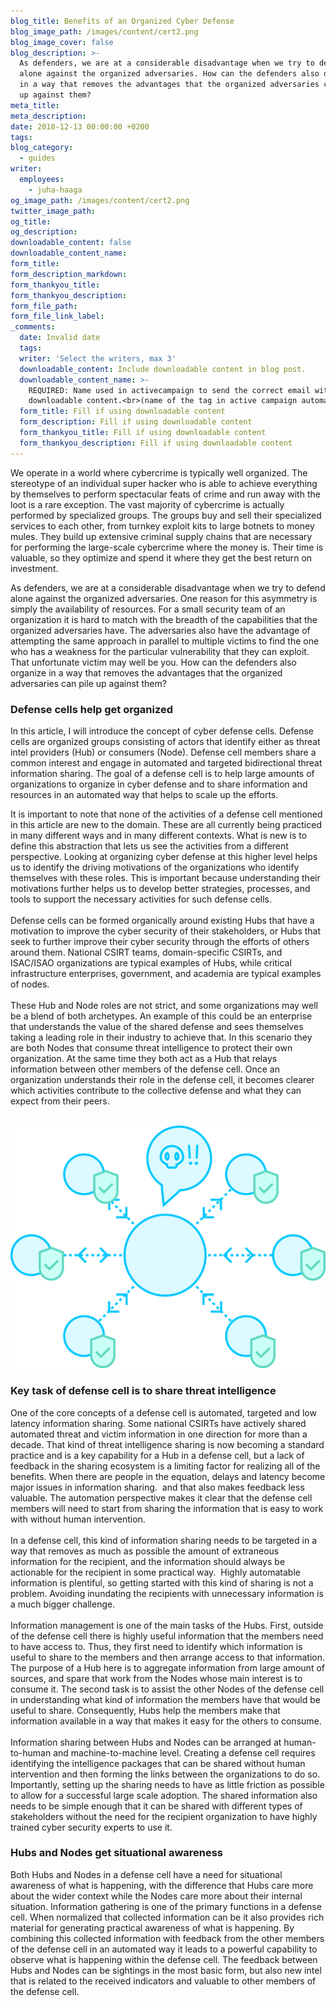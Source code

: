 ```yaml
---
blog_title: Benefits of an Organized Cyber Defense
blog_image_path: /images/content/cert2.png
blog_image_cover: false
blog_description: >-
  As defenders, we are at a considerable disadvantage when we try to defend
  alone against the organized adversaries. How can the defenders also organize
  in a way that removes the advantages that the organized adversaries can pile
  up against them?
meta_title:
meta_description:
date: 2018-12-13 00:00:00 +0200
tags:
blog_category:
  - guides
writer:
  employees:
    - juha-haaga
og_image_path: /images/content/cert2.png
twitter_image_path:
og_title:
og_description:
downloadable_content: false
downloadable_content_name:
form_title:
form_description_markdown:
form_thankyou_title:
form_thankyou_description:
form_file_path:
form_file_link_label:
_comments:
  date: Invalid date
  tags:
  writer: 'Select the writers, max 3'
  downloadable_content: Include downloadable content in blog post.
  downloadable_content_name: >-
    REQUIRED: Name used in activecampaign to send the correct email with
    downloadable content.<br>(name of the tag in active campaign automation)
  form_title: Fill if using downloadable content
  form_description: Fill if using downloadable content
  form_thankyou_title: Fill if using downloadable content
  form_thankyou_description: Fill if using downloadable content
---
```


We operate in a world where cybercrime is typically well organized. The stereotype of an individual super hacker who is able to achieve everything by themselves to perform spectacular feats of crime and run away with the loot is a rare exception. The vast majority of cybercrime is actually performed by specialized groups. The groups buy and sell their specialized services to each other, from turnkey exploit kits to large botnets to money mules. They build up extensive criminal supply chains that are necessary for performing the large-scale cybercrime where the money is. Their time is valuable, so they optimize and spend it where they get the best return on investment.

As defenders, we are at a considerable disadvantage when we try to defend alone against the organized adversaries. One reason for this asymmetry is simply the availability of resources. For a small security team of an organization it is hard to match with the breadth of the capabilities that the organized adversaries have. The adversaries also have the advantage of attempting the same approach in parallel to multiple victims to find the one who has a weakness for the particular vulnerability that they can exploit. That unfortunate victim may well be you. How can the defenders also organize in a way that removes the advantages that the organized adversaries can pile up against them?

### Defense cells help get organized

In this article, I will introduce the concept of cyber defense cells. Defense cells are organized groups consisting of actors that identify either as threat intel providers (Hub) or consumers (Node). Defense cell members share a common interest and engage in automated and targeted bidirectional threat information sharing. The goal of a defense cell is to help large amounts of organizations to organize in cyber defense and to share information and resources in an automated way that helps to scale up the efforts.

It is important to note that none of the activities of a defense cell mentioned in this article are new to the domain. These are all currently being practiced in many different ways and in many different contexts. What is new is to define this abstraction that lets us see the activities from a different perspective. Looking at organizing cyber defense at this higher level helps us to identify the driving motivations of the organizations who identify themselves with these roles. This is important because understanding their motivations further helps us to develop better strategies, processes, and tools to support the necessary activities for such defense cells.<br><br>Defense cells can be formed organically around existing Hubs that have a motivation to improve the cyber security of their stakeholders, or Hubs that seek to further improve their cyber security through the efforts of others around them. National CSIRT teams, domain-specific CSIRTs, and ISAC/ISAO organizations are typical examples of Hubs, while critical infrastructure enterprises, government, and academia are typical examples of nodes.<br><br>These Hub and Node roles are not strict, and some organizations may well be a blend of both archetypes. An example of this could be an enterprise that understands the value of the shared defense and sees themselves taking a leading role in their industry to achieve that. In this scenario they are both Nodes that consume threat intelligence to protect their own organization. At the same time they both act as a Hub that relays information between other members of the defense cell. Once an organization understands their role in the defense cell, it becomes clearer which activities contribute to the collective defense and what they can expect from their peers.<br> 

![](/images/content/cert2.png)

### Key task of defense cell is to share threat intelligence

One of the core concepts of a defense cell is automated, targeted and low latency information sharing. Some national CSIRTs have actively shared automated threat and victim information in one direction for more than a decade. That kind of threat intelligence sharing is now becoming a standard practice and is a key capability for a Hub in a defense cell, but a lack of feedback in the sharing ecosystem is a limiting factor for realizing all of the benefits. When there are people in the equation, delays and latency become major issues in information sharing.  and that also makes feedback less valuable. The automation perspective makes it clear that the defense cell members will need to start from sharing the information that is easy to work with without human intervention.<br><br>In a defense cell, this kind of information sharing needs to be targeted in a way that removes as much as possible the amount of extraneous information for the recipient, and the information should always be actionable for the recipient in some practical way.  Highly automatable information is plentiful, so getting started with this kind of sharing is not a problem. Avoiding inundating the recipients with unnecessary information is a much bigger challenge.<br><br>Information management is one of the main tasks of the Hubs. First, outside of the defense cell there is highly useful information that the members need to have access to. Thus, they first need to identify which information is useful to share to the members and then arrange access to that information. The purpose of a Hub here is to aggregate information from large amount of sources, and spare that work from the Nodes whose main interest is to consume it. The second task is to assist the other Nodes of the defense cell in understanding what kind of information the members have that would be useful to share. Consequently, Hubs help the members make that information available in a way that makes it easy for the others to consume.<br><br>Information sharing between Hubs and Nodes can be arranged at human-to-human and machine-to-machine level. Creating a defense cell requires identifying the intelligence packages that can be shared without human intervention and then forming the links between the organizations to do so. Importantly, setting up the sharing needs to have as little friction as possible to allow for a successful large scale adoption. The shared information also needs to be simple enough that it can be shared with different types of stakeholders without the need for the recipient organization to have highly trained cyber security experts to use it.

### Hubs and Nodes get situational awareness

Both Hubs and Nodes in a defense cell have a need for situational awareness of what is happening, with the difference that Hubs care more about the wider context while the Nodes care more about their internal situation. Information gathering is one of the primary functions in a defense cell. When normalized that collected information can be it also provides rich material for generating practical awareness of what is happening. By combining this collected information with feedback from the other members of the defense cell in an automated way it leads to a powerful capability to observe what is happening within the defense cell. The feedback between Hubs and Nodes can be sightings in the most basic form, but also new intel that is related to the received indicators and valuable to other members of the defense cell.